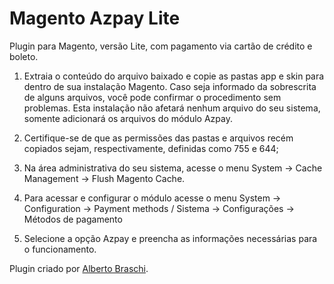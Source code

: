 # Magento Azpay Lite
Plugin para Magento, versão Lite, com pagamento via cartão de crédito e boleto.

1. Extraia o conteúdo do arquivo baixado e copie as pastas app e skin para dentro de sua instalação Magento.
Caso seja informado da sobrescrita de alguns arquivos, você pode confirmar o procedimento sem problemas. 
Esta instalação não afetará nenhum arquivo do seu sistema, somente adicionará os arquivos do módulo Azpay.

2. Certifique-se de que as permissões das pastas e arquivos recém copiados sejam, respectivamente, definidas como 755 e 644;

3. Na área administrativa do seu sistema, acesse o menu System -> Cache Management -> Flush Magento Cache.

4. Para acessar e configurar o módulo acesse o menu System -> Configuration -> Payment methods / Sistema -> Configurações -> Métodos de pagamento

5. Selecione a opção Azpay e preencha as informações necessárias para o funcionamento.

Plugin criado por <a href="https://github.com/albertobraschi" target="_blank">Alberto Braschi</a>.
